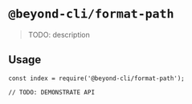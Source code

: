 # `@beyond-cli/format-path`

> TODO: description

## Usage

```
const index = require('@beyond-cli/format-path');

// TODO: DEMONSTRATE API
```
